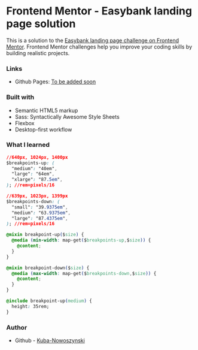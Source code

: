# Frontend Mentor - Easybank landing page solution

This is a solution to the [Easybank landing page challenge on Frontend Mentor](https://www.frontendmentor.io/challenges/easybank-landing-page-WaUhkoDN). Frontend Mentor challenges help you improve your coding skills by building realistic projects.

### Links

- Github Pages: [To be added soon](https://kuba-nowoszynski.github.io/)

### Built with

- Semantic HTML5 markup
- Sass: Syntactically Awesome Style Sheets
- Flexbox
- Desktop-first workflow

### What I learned

```css
//640px, 1024px, 1400px
$breakpoints-up: (
  "medium": "40em",
  "large": "64em",
  "xlarge": "87.5em",
); //rem=pixels/16

//639px, 1023px, 1399px
$breakpoints-down: (
  "small": "39.9375em",
  "medium": "63.9375em",
  "large": "87.4375em",
); //rem=pixels/16

@mixin breakpoint-up($size) {
  @media (min-width: map-get($breakpoints-up,$size)) {
    @content;
  }
}

@mixin breakpoint-down($size) {
  @media (max-width: map-get($breakpoints-down,$size)) {
    @content;
  }
}

@include breakpoint-up(medium) {
  height: 35rem;
}
```

### Author

- Github - [Kuba-Nowoszynski](https://github.com/Kuba-Nowoszynski)
